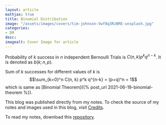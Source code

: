 ```yaml
---
layout: article
mathjax: true
title: Binomial Distribution
image: "/assets/images/covers/tim-johnson-Vwf8q3RzBRE-unsplash.jpg"
categories:
- DM
desc:   
imagealt: Cover Image for article
---
```


Probability of $k$ success in $n$ independent Bernoulli Trials is $C(n, k) p^k q^{n-k}$. It is denoted as $b(k; n, p)$.

























































































































































































































































































































































































































Sum of $k$ successes for different values of $k$ is $$\sum_{k=0}^n C(n, k) p^k q^{n-k} = (p+q)^n = 1$$ which is same as [Binomial Theorem]({% post_url 2021-06-19-binomial-theorem %}).

























































































































































































































































































































































































































This blog was published directly from my notes.
To check the source of my notes and images used in this blog, visit <a href="/credits.html" target="_blank">Credits</a>.

To read my notes, download this <a href="https://github.com/bovem/CS" target="blank">repository</a>.